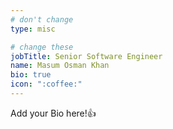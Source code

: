 ```yaml
---
# don't change
type: misc

# change these
jobTitle: Senior Software Engineer
name: Masum Osman Khan
bio: true
icon: ":coffee:"
---
```


Add your Bio here!:+1: